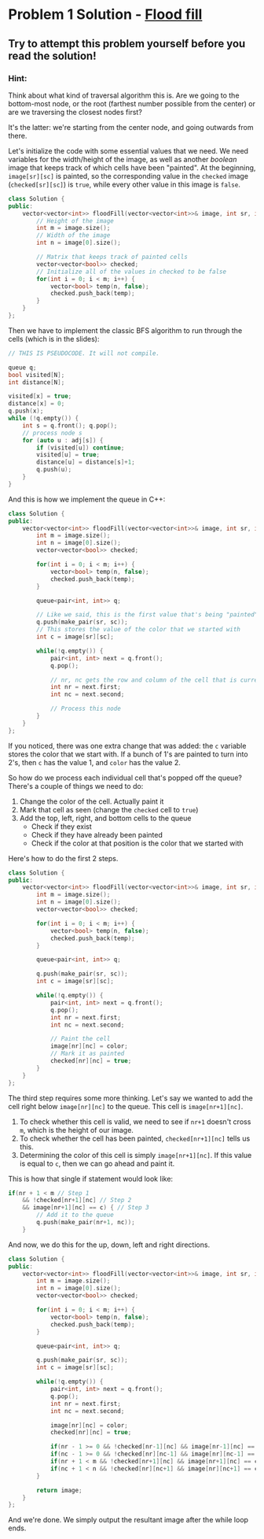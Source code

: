 # Problem 1 Solution - [Flood fill](https://leetcode.com/problems/flood-fill/)

## Try to attempt this problem yourself before you read the solution!

### Hint:

Think about what kind of traversal algorithm this is. Are we going to the bottom-most node, or the root (farthest number possible from the center) or are we traversing the closest nodes first?

It's the latter: we're starting from the center node, and going outwards from there.

Let's initialize the code with some essential values that we need. We need variables for the width/height of the image, as well as another *boolean* image that keeps track of which cells have been "painted". At the beginning, `image[sr][sc]` is painted, so the corresponding value in the `checked` image (`checked[sr][sc]`) is `true`, while every other value in this image is `false`.

```cpp
class Solution {
public:
    vector<vector<int>> floodFill(vector<vector<int>>& image, int sr, int sc, int color) {
        // Height of the image
        int m = image.size();
        // Width of the image
        int n = image[0].size();

        // Matrix that keeps track of painted cells
        vector<vector<bool>> checked;
        // Initialize all of the values in checked to be false
        for(int i = 0; i < m; i++) {
            vector<bool> temp(n, false);
            checked.push_back(temp);
        }
    }
};
```

Then we have to implement the classic BFS algorithm to run through the cells (which is in the slides):

```cpp
// THIS IS PSEUDOCODE. It will not compile.

queue q; 
bool visited[N]; 
int distance[N]; 

visited[x] = true;
distance[x] = 0;
q.push(x);
while (!q.empty()) {
    int s = q.front(); q.pop();
    // process node s
    for (auto u : adj[s]) {
        if (visited[u]) continue;
        visited[u] = true;
        distance[u] = distance[s]+1;
        q.push(u);
    }
}
```

And this is how we implement the queue in C++:

```cpp
class Solution {
public:
    vector<vector<int>> floodFill(vector<vector<int>>& image, int sr, int sc, int color) {
        int m = image.size();
        int n = image[0].size();
        vector<vector<bool>> checked;

        for(int i = 0; i < m; i++) {
            vector<bool> temp(n, false);
            checked.push_back(temp);
        }

        queue<pair<int, int>> q;

        // Like we said, this is the first value that's being "painted". So we put it at the top of the queue.
        q.push(make_pair(sr, sc));
        // This stores the value of the color that we started with
        int c = image[sr][sc];

        while(!q.empty()) {
            pair<int, int> next = q.front();
            q.pop();

            // nr, nc gets the row and column of the cell that is currently being processed
            int nr = next.first;
            int nc = next.second;

            // Process this node
        }
    }
};
```

If you noticed, there was one extra change that was added: the `c` variable stores the color that we start with. If a bunch of 1's are painted to turn into 2's, then `c` has the value 1, and `color` has the value 2.

So how do we process each individual cell that's popped off the queue? There's a couple of things we need to do:
1. Change the color of the cell. Actually paint it
2. Mark that cell as seen (change the `checked` cell to `true`)
3. Add the top, left, right, and bottom cells to the queue
    * Check if they exist
    * Check if they have already been painted
    * Check if the color at that position is the color that we started with

Here's how to do the first 2 steps.

```cpp
class Solution {
public:
    vector<vector<int>> floodFill(vector<vector<int>>& image, int sr, int sc, int color) {
        int m = image.size();
        int n = image[0].size();
        vector<vector<bool>> checked;

        for(int i = 0; i < m; i++) {
            vector<bool> temp(n, false);
            checked.push_back(temp);
        }

        queue<pair<int, int>> q;

        q.push(make_pair(sr, sc));
        int c = image[sr][sc];

        while(!q.empty()) {
            pair<int, int> next = q.front();
            q.pop();
            int nr = next.first;
            int nc = next.second;

            // Paint the cell
            image[nr][nc] = color;
            // Mark it as painted
            checked[nr][nc] = true;
        }
    }
};
```

The third step requires some more thinking. Let's say we wanted to add the cell right below `image[nr][nc]` to the queue. This cell is `image[nr+1][nc]`.
1. To check whether this cell is valid, we need to see if `nr+1` doesn't cross `m`, which is the height of our image.
2. To check whether the cell has been painted, `checked[nr+1][nc]` tells us this.
3. Determining the color of this cell is simply `image[nr+1][nc]`. If this value is equal to `c`, then we can go ahead and paint it.

This is how that single if statement would look like:

```cpp
if(nr + 1 < m // Step 1
    && !checked[nr+1][nc] // Step 2
    && image[nr+1][nc] == c) { // Step 3
        // Add it to the queue
        q.push(make_pair(nr+1, nc));
    }
```

And now, we do this for the up, down, left and right directions.

```cpp
class Solution {
public:
    vector<vector<int>> floodFill(vector<vector<int>>& image, int sr, int sc, int color) {
        int m = image.size();
        int n = image[0].size();
        vector<vector<bool>> checked;

        for(int i = 0; i < m; i++) {
            vector<bool> temp(n, false);
            checked.push_back(temp);
        }

        queue<pair<int, int>> q;

        q.push(make_pair(sr, sc));
        int c = image[sr][sc];

        while(!q.empty()) {
            pair<int, int> next = q.front();
            q.pop();
            int nr = next.first;
            int nc = next.second;

            image[nr][nc] = color;
            checked[nr][nc] = true;

            if(nr - 1 >= 0 && !checked[nr-1][nc] && image[nr-1][nc] == c) q.push(make_pair(nr-1, nc));
            if(nc - 1 >= 0 && !checked[nr][nc-1] && image[nr][nc-1] == c) q.push(make_pair(nr, nc-1));
            if(nr + 1 < m && !checked[nr+1][nc] && image[nr+1][nc] == c) q.push(make_pair(nr+1, nc));
            if(nc + 1 < n && !checked[nr][nc+1] && image[nr][nc+1] == c) q.push(make_pair(nr, nc+1));
        }

        return image;
    }
};
```

And we're done. We simply output the resultant image after the while loop ends.